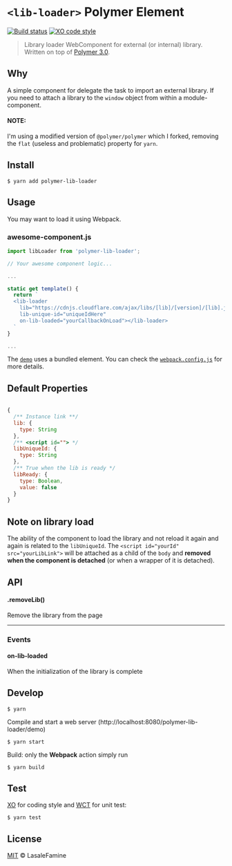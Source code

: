# `<lib-loader>` Polymer Element

[![Build status](https://travis-ci.org/LasaleFamine/polymer-lib-loader.svg?branch=master)](https://travis-ci.org/LasaleFamine/polymer-lib-loader)
[![XO code style](https://img.shields.io/badge/code_style-XO-5ed9c7.svg?style=flat-square)](https://github.com/sindresorhus/xo)


> Library loader WebComponent for external (or internal) library. Written on top of [Polymer 3.0](https://www.polymer-project.org/).

## Why

A simple component for delegate the task to import an external library.
If you need to attach a library to the `window` object from within a module-component.

#### NOTE:
I'm using a modified version of `@polymer/polymer` which I forked, removing the `flat` (useless and problematic) property for `yarn`.

## Install

    $ yarn add polymer-lib-loader

## Usage

You may want to load it using Webpack.

### awesome-component.js
``` js
import libLoader from 'polymer-lib-loader';

// Your awesome component logic...

...

static get template() {
  return `
  <lib-loader
    lib="https://cdnjs.cloudflare.com/ajax/libs/[lib]/[version]/[lib].js"
    lib-unique-id="uniqueIdHere"
    on-lib-loaded="yourCallbackOnLoad"></lib-loader>
  `
}

...
```
The [`demo`](https://github.com/LasaleFamine/polymer-lib-loader/blob/master/demo/) uses a bundled element. You can check the [`webpack.config.js`](https://github.com/LasaleFamine/polymer-lib-loader/blob/master/test/webpack.config,js) for more details.


## Default Properties
``` js

{
  /** Instance link **/
  lib: {
    type: String
  },
  /** <script id=""> */
  libUniqueId: {
    type: String
  },
  /** True when the lib is ready */
  libReady: {
    type: Boolean,
    value: false
  }
}

```

## Note on library load
The ability of the component to load the library and not reload it again and again is related to the `libUniqueId`.
The `<script id="yourId" src="yourLibLink">` will be attached as a child of the `body` and **removed when the component is detached** (or when a wrapper of it is detached).

## API

#### .removeLib()
Remove the library from the page
____


### Events

#### on-lib-loaded
When the initialization of the library is complete


## Develop

    $ yarn

Compile and start a web server (http://localhost:8080/polymer-lib-loader/demo)

    $ yarn start

Build: only the **Webpack** action simply run

    $ yarn build


## Test

[XO](https://github.com/sindresorhus/xo) for coding style and [WCT](https://github.com/polymer/web-component-tester) for unit test:

    $ yarn test

## License

[MIT](https://github.com/LasaleFamine/polymer-lib-loader/blob/master/LICENSE.md) &copy; LasaleFamine
